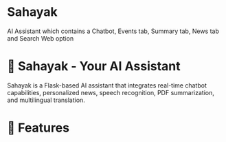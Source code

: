 # Sahayak
AI Assistant which contains a Chatbot, Events tab, Summary tab, News tab and Search Web option

# 📌 Sahayak - Your AI Assistant

Sahayak is a Flask-based AI assistant that integrates real-time chatbot capabilities, personalized news, speech recognition, PDF summarization, and multilingual translation.

# 🚀 Features
